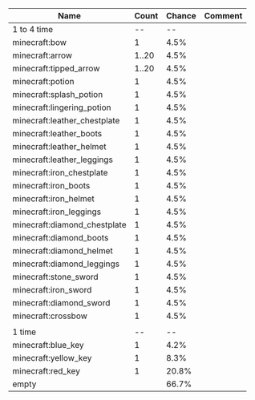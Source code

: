 | Name                         | Count | Chance | Comment |
| ---------------------------- | ----- | ------ | ------- |
| 1 to 4 time                  |    -- |     -- |         |
| minecraft:bow                |     1 |   4.5% |         |
| minecraft:arrow              | 1..20 |   4.5% |         |
| minecraft:tipped_arrow       | 1..20 |   4.5% |         |
| minecraft:potion             |     1 |   4.5% |         |
| minecraft:splash_potion      |     1 |   4.5% |         |
| minecraft:lingering_potion   |     1 |   4.5% |         |
| minecraft:leather_chestplate |     1 |   4.5% |         |
| minecraft:leather_boots      |     1 |   4.5% |         |
| minecraft:leather_helmet     |     1 |   4.5% |         |
| minecraft:leather_leggings   |     1 |   4.5% |         |
| minecraft:iron_chestplate    |     1 |   4.5% |         |
| minecraft:iron_boots         |     1 |   4.5% |         |
| minecraft:iron_helmet        |     1 |   4.5% |         |
| minecraft:iron_leggings      |     1 |   4.5% |         |
| minecraft:diamond_chestplate |     1 |   4.5% |         |
| minecraft:diamond_boots      |     1 |   4.5% |         |
| minecraft:diamond_helmet     |     1 |   4.5% |         |
| minecraft:diamond_leggings   |     1 |   4.5% |         |
| minecraft:stone_sword        |     1 |   4.5% |         |
| minecraft:iron_sword         |     1 |   4.5% |         |
| minecraft:diamond_sword      |     1 |   4.5% |         |
| minecraft:crossbow           |     1 |   4.5% |         |
|                              |       |        |         |
| 1 time                       |    -- |     -- |         |
| minecraft:blue_key           |     1 |   4.2% |         |
| minecraft:yellow_key         |     1 |   8.3% |         |
| minecraft:red_key            |     1 |  20.8% |         |
| empty                        |       |  66.7% |         |